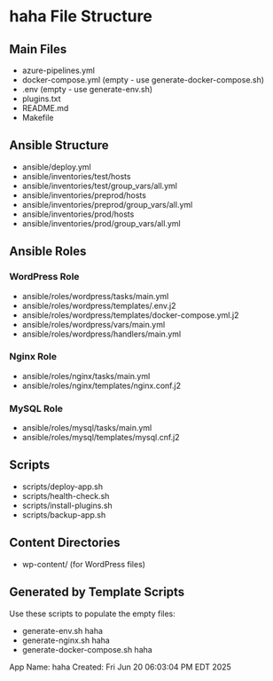 # haha File Structure

## Main Files
- azure-pipelines.yml
- docker-compose.yml (empty - use generate-docker-compose.sh)
- .env (empty - use generate-env.sh)
- plugins.txt
- README.md
- Makefile

## Ansible Structure
- ansible/deploy.yml
- ansible/inventories/test/hosts
- ansible/inventories/test/group_vars/all.yml
- ansible/inventories/preprod/hosts
- ansible/inventories/preprod/group_vars/all.yml
- ansible/inventories/prod/hosts
- ansible/inventories/prod/group_vars/all.yml

## Ansible Roles
### WordPress Role
- ansible/roles/wordpress/tasks/main.yml
- ansible/roles/wordpress/templates/.env.j2
- ansible/roles/wordpress/templates/docker-compose.yml.j2
- ansible/roles/wordpress/vars/main.yml
- ansible/roles/wordpress/handlers/main.yml

### Nginx Role
- ansible/roles/nginx/tasks/main.yml
- ansible/roles/nginx/templates/nginx.conf.j2

### MySQL Role
- ansible/roles/mysql/tasks/main.yml
- ansible/roles/mysql/templates/mysql.cnf.j2

## Scripts
- scripts/deploy-app.sh
- scripts/health-check.sh
- scripts/install-plugins.sh
- scripts/backup-app.sh

## Content Directories
- wp-content/ (for WordPress files)

## Generated by Template Scripts
Use these scripts to populate the empty files:
- generate-env.sh haha <port>
- generate-nginx.sh haha <port>
- generate-docker-compose.sh haha <port>

App Name: haha
Created: Fri Jun 20 06:03:04 PM EDT 2025
